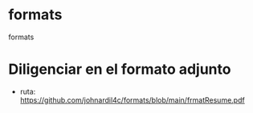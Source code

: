 # formats
formats

# Diligenciar en el formato adjunto
- ruta: https://github.com/johnardil4c/formats/blob/main/frmatResume.pdf

